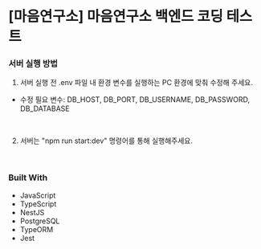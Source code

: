 <!-- Improved compatibility of back to top link: See: https://github.com/othneildrew/Best-README-Template/pull/73 -->

<a name="readme-top"></a>

<!--
*** Thanks for checking out the Best-README-Template. If you have a suggestion
*** that would make this better, please fork the repo and create a pull request
*** or simply open an issue with the tag "enhancement".
*** Don't forget to give the project a star!
*** Thanks again! Now go create something AMAZING! :D
-->

<!-- ABOUT THE PROJECT -->

# [마음연구소] 마음연구소 백엔드 코딩 테스트

### 서버 실행 방법

1. 서버 실행 전 .env 파일 내 환경 변수를 실행하는 PC 환경에 맞춰 수정해 주세요.
  - 수정 필요 변수: DB_HOST, DB_PORT, DB_USERNAME, DB_PASSWORD, DB_DATABASE

</br>

2. 서버는 "npm run start:dev" 명령어를 통해 실행해주세요.


</br>

### Built With

- JavaScript
- TypeScript
- NestJS
- PostgreSQL
- TypeORM
- Jest

</br>
